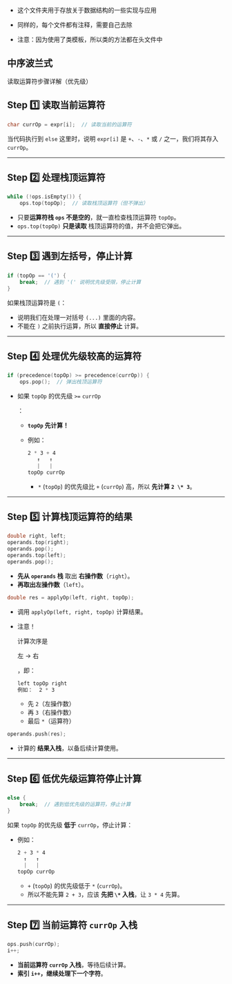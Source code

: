 + 这个文件夹用于存放关于数据结构的一些实现与应用
+ 同样的，每个文件都有注释，需要自己去除





+ 注意：因为使用了类模板，所以类的方法都在头文件中



## 中序波兰式

读取运算符步骤详解（优先级）

## **Step 1️⃣ 读取当前运算符**

```cpp
char currOp = expr[i];  // 读取当前的运算符
```

当代码执行到 `else` 这里时，说明 `expr[i]` 是 `+`、`-`、`*` 或 `/` 之一，我们将其存入 `currOp`。

------

## **Step 2️⃣ 处理栈顶运算符**

```cpp
while (!ops.isEmpty()) {  
    ops.top(topOp);  // 读取栈顶运算符（但不弹出）
```

- 只要**运算符栈 `ops` 不是空的**，就一直检查栈顶运算符 `topOp`。
- `ops.top(topOp)` **只是读取** 栈顶运算符的值，并不会把它弹出。

------

## **Step 3️⃣ 遇到左括号，停止计算**

```cpp
if (topOp == '(') {  
    break;  // 遇到 '(' 说明优先级受限，停止计算
}
```

如果栈顶运算符是 `(`：

- 说明我们在处理一对括号 `(...)` 里面的内容。
- 不能在 `)` 之前执行运算，所以 **直接停止** 计算。

------

## **Step 4️⃣ 处理优先级较高的运算符**

```cpp
if (precedence(topOp) >= precedence(currOp)) {  
    ops.pop();  // 弹出栈顶运算符
```

- 如果 `topOp` 的优先级 `>=` `currOp`

  ：

  - **`topOp` 先计算！**

  - 例如：

    ```css
    2 * 3 + 4
       ↑   ↑
       |   |
    topOp currOp
    ```

    - `*` (`topOp`) 的优先级比 `+` (`currOp`) 高，所以 **先计算 `2 \* 3`**。

------

## **Step 5️⃣ 计算栈顶运算符的结果**

```cpp
double right, left;
operands.top(right);
operands.pop();
operands.top(left);
operands.pop();
```

- **先从 `operands` 栈** 取出 **右操作数**（`right`）。
- **再取出左操作数**（`left`）。

```cpp
double res = applyOp(left, right, topOp);
```

- 调用 `applyOp(left, right, topOp)` 计算结果。

- 注意！

   计算次序是 

  左 -> 右

  ，即：

  ```css
  left topOp right
  例如：  2 * 3
  ```

  - 先 `2`（左操作数）
  - 再 `3`（右操作数）
  - 最后 `*`（运算符）

```cpp
operands.push(res);
```

- 计算的 **结果入栈**，以备后续计算使用。

------

## **Step 6️⃣ 低优先级运算符停止计算**

```cpp
else {  
    break;  // 遇到低优先级的运算符，停止计算
}
```

如果 `topOp` 的优先级 **低于** `currOp`，停止计算：

- 例如：

  ```css
  2 + 3 * 4
    ↑   ↑
    |   |
  topOp currOp
  ```

  - `+` (`topOp`) 的优先级低于 `*` (`currOp`)。
  - 所以不能先算 `2 + 3`，应该 **先把 `\*` 入栈**，让 `3 * 4` 先算。

------

## **Step 7️⃣ 当前运算符 `currOp` 入栈**

```cpp
ops.push(currOp);
i++;
```

- **当前运算符 `currOp` 入栈**，等待后续计算。
- **索引 `i++`，继续处理下一个字符**。